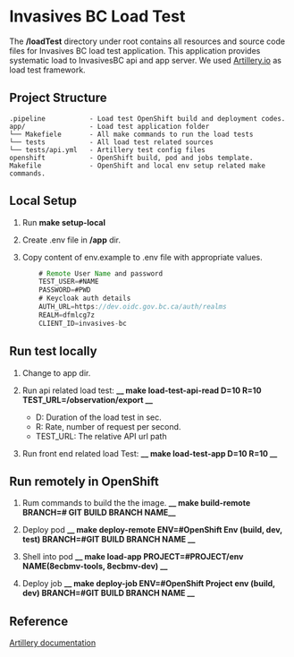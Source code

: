# Invasives BC Load Test

The __/loadTest__ directory under root contains all resources and source code files for Invasives BC load test application. This application provides systematic load to InvasivesBC api and app server. We used [Artillery.io](https://artillery.io/) as load test framework.

## Project Structure

    .pipeline           - Load test OpenShift build and deployment codes.
    app/                - Load test application folder
    └── Makefiele       - All make commands to run the load tests
    └── tests           - All load test related sources
    └── tests/api.yml   - Artillery test config files
    openshift           - OpenShift build, pod and jobs template.
    Makefile            - OpenShift and local env setup related make commands.

## Local Setup

1. Run **__make setup-local__**

2. Create .env file in __/app__ dir.

3. Copy content of env.example to .env file with appropriate values.

    ```java
        # Remote User Name and password
        TEST_USER=#NAME
        PASSWORD=#PWD
        # Keycloak auth details
        AUTH_URL=https://dev.oidc.gov.bc.ca/auth/realms
        REALM=dfmlcg7z
        CLIENT_ID=invasives-bc
    ```

## Run test locally

1. Change to app dir.

2. Run api related load test: **__ make load-test-api-read D=10 R=10 TEST_URL=/observation/export __**
    - D: Duration of the load test in sec.
    - R: Rate, number of request per second.
    - TEST_URL: The relative API url path

3. Run front end related load Test: **__ make load-test-app D=10 R=10 __**

## Run remotely in OpenShift

1. Rum commands to build the the image.
   **__ make build-remote BRANCH=# GIT BUILD BRANCH NAME__**

2. Deploy pod
   **__ make deploy-remote ENV=#OpenShift Env (build, dev, test) BRANCH=#GIT BUILD BRANCH NAME __**

3. Shell into pod
   **__ make load-app PROJECT=#PROJECT/env NAME(8ecbmv-tools, 8ecbmv-dev) __**

4. Deploy job
   **__ make deploy-job ENV=#OpenShift Project env (build, dev) BRANCH=#GIT BUILD BRANCH NAME __**

## Reference

[Artillery documentation](https://artillery.io/docs/)
